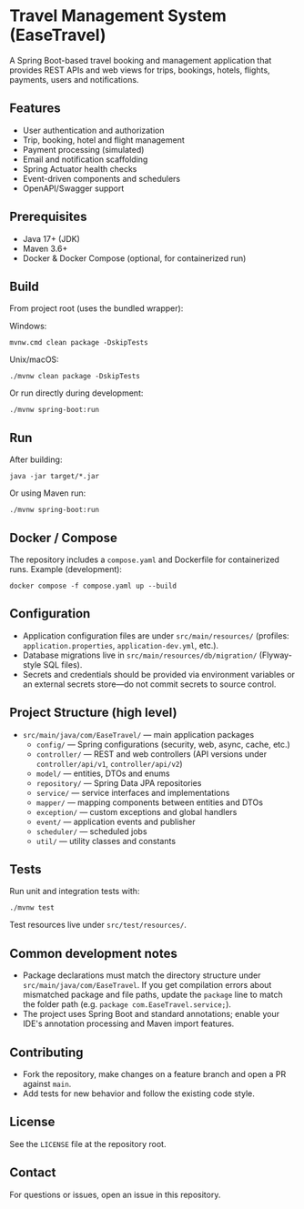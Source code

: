 # Travel Management System (EaseTravel)

A Spring Boot-based travel booking and management application that provides REST APIs and web views for trips, bookings, hotels, flights, payments, users and notifications.

## Features
- User authentication and authorization
- Trip, booking, hotel and flight management
- Payment processing (simulated)
- Email and notification scaffolding
- Spring Actuator health checks
- Event-driven components and schedulers
- OpenAPI/Swagger support

## Prerequisites
- Java 17+ (JDK)
- Maven 3.6+
- Docker & Docker Compose (optional, for containerized run)

## Build
From project root (uses the bundled wrapper):

Windows:

    mvnw.cmd clean package -DskipTests

Unix/macOS:

    ./mvnw clean package -DskipTests

Or run directly during development:

    ./mvnw spring-boot:run

## Run
After building:

    java -jar target/*.jar

Or using Maven run:

    ./mvnw spring-boot:run

## Docker / Compose
The repository includes a `compose.yaml` and Dockerfile for containerized runs. Example (development):

    docker compose -f compose.yaml up --build

## Configuration
- Application configuration files are under `src/main/resources/` (profiles: `application.properties`, `application-dev.yml`, etc.).
- Database migrations live in `src/main/resources/db/migration/` (Flyway-style SQL files).
- Secrets and credentials should be provided via environment variables or an external secrets store—do not commit secrets to source control.

## Project Structure (high level)
- `src/main/java/com/EaseTravel/` — main application packages
  - `config/` — Spring configurations (security, web, async, cache, etc.)
  - `controller/` — REST and web controllers (API versions under `controller/api/v1`, `controller/api/v2`)
  - `model/` — entities, DTOs and enums
  - `repository/` — Spring Data JPA repositories
  - `service/` — service interfaces and implementations
  - `mapper/` — mapping components between entities and DTOs
  - `exception/` — custom exceptions and global handlers
  - `event/` — application events and publisher
  - `scheduler/` — scheduled jobs
  - `util/` — utility classes and constants

## Tests
Run unit and integration tests with:

    ./mvnw test

Test resources live under `src/test/resources/`.

## Common development notes
- Package declarations must match the directory structure under `src/main/java/com/EaseTravel`. If you get compilation errors about mismatched package and file paths, update the `package` line to match the folder path (e.g. `package com.EaseTravel.service;`).
- The project uses Spring Boot and standard annotations; enable your IDE's annotation processing and Maven import features.

## Contributing
- Fork the repository, make changes on a feature branch and open a PR against `main`.
- Add tests for new behavior and follow the existing code style.

## License
See the `LICENSE` file at the repository root.

## Contact
For questions or issues, open an issue in this repository.

